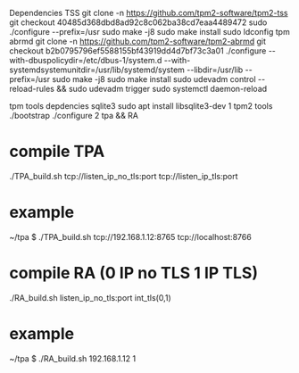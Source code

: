 Dependencies
TSS
    git clone -n https://github.com/tpm2-software/tpm2-tss
    git checkout 40485d368dbd8ad92c8c062ba38cd7eaa4489472
    sudo ./configure --prefix=/usr
    sudo make -j8
    sudo make install
    sudo ldconfig
tpm abrmd
    git clone -n https://github.com/tpm2-software/tpm2-abrmd
    git checkout b2b0795796ef5588155bf43919dd4d7bf73c3a01
    ./configure --with-dbuspolicydir=/etc/dbus-1/system.d --with-systemdsystemunitdir=/usr/lib/systemd/system --libdir=/usr/lib --prefix=/usr
    sudo make -j8
    sudo make install
    sudo udevadm control --reload-rules && sudo udevadm trigger
    sudo systemctl daemon-reload

tpm tools depdencies
sqlite3
sudo apt install libsqlite3-dev
1 tpm2 tools
    ./bootstrap
    ./configure
2 tpa && RA

# compile TPA
./TPA_build.sh tcp://listen_ip_no_tls:port tcp://listen_ip_tls:port
# example
~/tpa $ ./TPA_build.sh tcp://192.168.1.12:8765 tcp://localhost:8766

# compile RA (0 IP no TLS 1 IP TLS)
./RA_build.sh listen_ip_no_tls:port int_tls(0,1)
# example
~/tpa $ ./RA_build.sh 192.168.1.12 1



